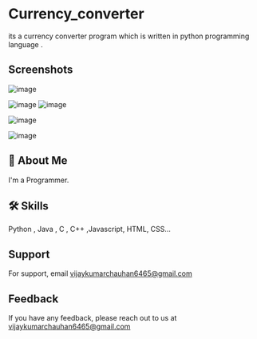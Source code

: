 # Currency_converter
its a currency converter program which is written in python programming language .

## Screenshots

![image](https://user-images.githubusercontent.com/89354259/188494990-59352640-f0ba-4a3c-b9d1-c636c570319c.png)

![image](https://user-images.githubusercontent.com/89354259/188494999-1d7df631-184e-4ed2-bbff-0f2eee7651bb.png)
![image](https://user-images.githubusercontent.com/89354259/188495019-846a74d9-94e0-4d8f-a0a5-e7c73f559d9c.png)

![image](https://user-images.githubusercontent.com/89354259/188495028-06a7ed72-f993-4924-a560-e39f60e3ab87.png)

![image](https://user-images.githubusercontent.com/89354259/188495038-ac7ec82f-f0ee-4627-9d68-a6e21c4fb9e6.png)


## 🚀 About Me
I'm a Programmer.



## 🛠 Skills
Python , Java , C , C++ ,Javascript, HTML, CSS...



    
## Support

For support, email vijaykumarchauhan6465@gmail.com 

## Feedback

If you have any feedback, please reach out to us at vijaykumarchauhan6465@gmail.com
